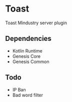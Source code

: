 # Toast

Toast Mindustry server plugin

## Dependencies

- Kotlin Runtime
- Genesis Core
- Genesis Common

## Todo

- IP Ban
- Bad word filter